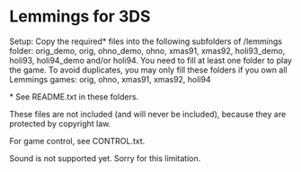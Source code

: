 # Lemmings for 3DS

Setup:
Copy the required* files into the following subfolders of /lemmings folder:
orig\_demo, orig, ohno\_demo, ohno, xmas91, xmas92, holi93\_demo, holi93, holi94\_demo and/or holi94. You need to fill at least one folder to play the game.
To avoid duplicates, you may only fill these folders if you own all Lemmings games:
orig, ohno, xmas91, xmas92, holi94

\* See README.txt in these folders.

These files are not included (and will never be included),
because they are protected by copyright law.

For game control, see CONTROL.txt.

Sound is not supported yet. Sorry for this limitation.
